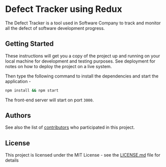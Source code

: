 
# Defect Tracker  using Redux

The Defect Tracker is a tool used in Software Company to track and monitor all the defect of software development progress.

## Getting Started

These instructions will get you a copy of the project up and running on your local machine for development and testing purposes. See deployment for notes on how to deploy the project on a live system.

Then type the following command to install the dependencies and start the application -

```bash
npm install && npm start
```

The front-end server will start on port `3000`.

## Authors

See also the list of [contributors](https://github.com/sgic-team2/defecttracker/contributors) who participated in this project.

## License

This project is licensed under the MIT License - see the [LICENSE.md](LICENSE.md) file for details



